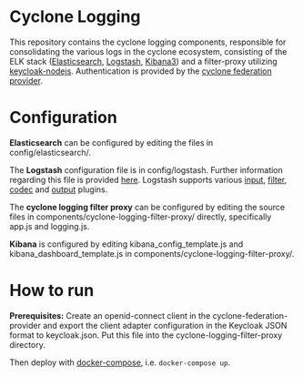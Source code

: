 # Cyclone Logging

This repository contains the cyclone logging components, responsible for consolidating the various logs in the cyclone ecosystem, consisting of the ELK stack ([Elasticsearch](https://github.com/elastic/elasticsearch), [Logstash](https://github.com/elastic/logstash), [Kibana3](https://github.com/elastic/kibana/tree/kibana3)) and a filter-proxy utilizing [keycloak-nodejs](https://github.com/keycloak/keycloak-nodejs). Authentication is provided by the [cyclone federation provider](https://github.com/cyclone-project/cyclone-federation-provider).

# Configuration
__Elasticsearch__ can be configured by editing the files in config/elasticsearch/. 

The __Logstash__ configuration file is in config/logstash. Further information regarding this file is provided [here](https://www.elastic.co/guide/en/logstash/2.0/configuration.html). Logstash supports various [input](https://www.elastic.co/guide/en/logstash/2.0/input-plugins.html), [filter](https://www.elastic.co/guide/en/logstash/2.0/filter-plugins.html), [codec](https://www.elastic.co/guide/en/logstash/2.0/codec-plugins.html) and [output](https://www.elastic.co/guide/en/logstash/2.0/output-plugins.html) plugins. 

The __cyclone logging filter proxy__ can be configured by editing the source files in components/cyclone-logging-filter-proxy/ directly, specifically app.js and logging.js. 

__Kibana__ is configured by editing kibana_config_template.js and kibana_dashboard_template.js in components/cyclone-logging-filter-proxy/.

# How to run

__Prerequisites:__ Create an openid-connect client in the cyclone-federation-provider and export the client adapter configuration in the Keycloak JSON format to keycloak.json. Put this file into the cyclone-logging-filter-proxy directory. 

Then deploy with [docker-compose](https://docs.docker.com/compose/), i.e. `docker-compose up`. 